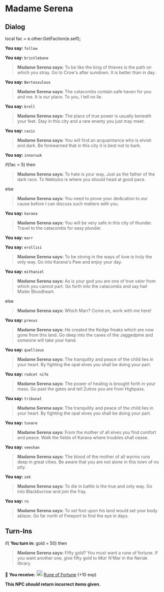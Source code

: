 # Madame Serena


## Dialog

local fac = e.other:GetFaction(e.self);

**You say:** `follow`



**You say:** `bristlebane`




>**Madame Serena says:** To be like the king of thieves is the path on which you stray. Go to Crow's after sundown. It is better than in day.


**You say:** `Bertoxxulous`




>**Madame Serena says:** The catacombs contain safe haven for you and me. It is our place. To you, I tell no lie.


**You say:** `brell`




>**Madame Serena says:** The place of true power is usually beneath your feet. Stay in this city and a rare enemy you just may meet.


**You say:** `cazic`




>**Madame Serena says:** You will find an acquaintance who is elvish and dark. Be forewarned that in this city it is best not to bark.


**You say:** `innoruuk`




if(fac < 5) then




>**Madame Serena says:** To hate is your way. Just as the father of the dark race. To Nektulos is where you should head at good pace.



else




>**Madame Serena says:** You need to prove your dedication to our cause before I can discuss such matters with you.








**You say:** `karana`




>**Madame Serena says:** You will be very safe in this city of thunder. Travel to the catacombs for easy plunder.


**You say:** `marr`




**You say:** `erollisi`





>**Madame Serena says:** To be strong in the ways of love is truly the only way. Go into Karana's Paw and enjoy your day.



**You say:** `mithaniel`





>**Madame Serena says:** As is your god you are one of true valor from which you cannot part. Go forth into the catacombs and say hail Mister Bloodheart.



else




>**Madame Serena says:** Which Marr? Come on, work with me here!








**You say:** `prexus`




>**Madame Serena says:** He created the Kedge freaks which are now gone from this land. Go deep into the caves of the Jaggedpine and someone will take your hand.


**You say:** `quellious`




>**Madame Serena says:** The tranquility and peace of the child lies in your heart. By fighting the opal elves you shall be doing your part.


**You say:** `rodcet nife`




>**Madame Serena says:** The power of healing is brought forth in your mass. Go past the gates and tell Zutros you are from Highpass.


**You say:** `tribunal`




>**Madame Serena says:** The tranquility and peace of the child lies in your heart. By fighting the opal elves you shall be doing your part.


**You say:** `tunare`




>**Madame Serena says:** From the mother of all elves you find comfort and peace. Walk the fields of Karana where troubles shall cease.


**You say:** `veeshan`




>**Madame Serena says:** The blood of the mother of all wyrms runs deep in great cities. Be aware that you are not alone in this town of no pity.


**You say:** `zek`




>**Madame Serena says:** To die in battle is the true and only way. Go into Blackburrow and join the fray.


**You say:** `ro`




>**Madame Serena says:** To set foot upon his land would set your body ablaze. Go far north of Freeport to find the eye in days.








## Turn-Ins



if( **You turn in:** gold = 50) then


>**Madame Serena says:** Fifty gold? You must want a rune of fortune. If you want another one, give fifty gold to Mizr N'Mar in the Neriak library.


 &#127873; **You receive:**  <img style="background:url(/static/icons/blank_slot.gif);width:20px;height:20px;" src="/static/icons/item_967.png" alt="" /> <a
                                href="/item/10530" data-url="10530" class="tooltip-link link">Rune of Fortune</a> (+10 exp)

 



**This NPC *should* return incorrect items given.**
